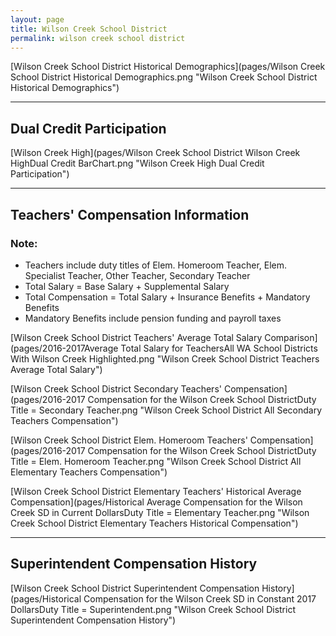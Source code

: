 ```yaml
---
layout: page
title: Wilson Creek School District
permalink: wilson creek school district
---
```



[Wilson Creek School District Historical Demographics](pages/Wilson Creek School District Historical Demographics.png "Wilson Creek School District Historical Demographics")

___

## Dual Credit Participation

[Wilson Creek High](pages/Wilson Creek School District Wilson Creek HighDual Credit BarChart.png "Wilson Creek High Dual Credit Participation")


___

## Teachers' Compensation Information
### Note:
- Teachers include duty titles of Elem. Homeroom Teacher, Elem. Specialist Teacher, Other Teacher, Secondary Teacher
- Total Salary = Base Salary + Supplemental Salary
- Total Compensation = Total Salary + Insurance Benefits + Mandatory Benefits
- Mandatory Benefits include pension funding and payroll taxes

[Wilson Creek School District Teachers' Average Total Salary Comparison](pages/2016-2017Average Total Salary for TeachersAll WA School Districts With Wilson Creek Highlighted.png "Wilson Creek School District Teachers Average Total Salary")

[Wilson Creek School District Secondary Teachers' Compensation](pages/2016-2017 Compensation for the Wilson Creek School DistrictDuty Title = Secondary Teacher.png "Wilson Creek School District All Secondary Teachers Compensation")

[Wilson Creek School District Elem. Homeroom Teachers' Compensation](pages/2016-2017 Compensation for the Wilson Creek School DistrictDuty Title = Elem. Homeroom Teacher.png "Wilson Creek School District All Elementary Teachers Compensation")

[Wilson Creek School District Elementary Teachers' Historical Average Compensation](pages/Historical Average Compensation for the Wilson Creek SD in Current DollarsDuty Title = Elementary Teacher.png "Wilson Creek School District Elementary Teachers Historical Compensation")


___

## Superintendent Compensation History

[Wilson Creek School District Superintendent Compensation History](pages/Historical Compensation for the Wilson Creek SD in Constant 2017 DollarsDuty Title = Superintendent.png "Wilson Creek School District Superintendent Compensation History")

